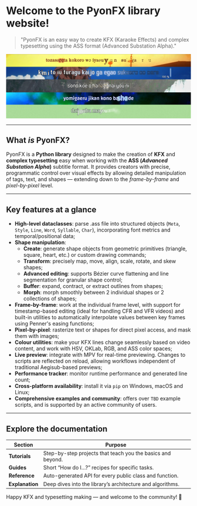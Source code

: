 # Welcome to the **PyonFX** library website!

> "PyonFX is an easy way to create KFX (Karaoke Effects) and complex typesetting using the ASS format (Advanced Substation Alpha)."

![Showcase](static/showcase.jpg)

---

## What *is* PyonFX?

PyonFX is a **Python library** designed to make the creation of **KFX** and **complex typesetting** easy when working with the **ASS (*Advanced Substation Alpha*)** subtitle format. It provides creators with precise, programmatic control over visual effects by allowing detailed manipulation of tags, text, and shapes — extending down to the *frame-by-frame* and *pixel-by-pixel* level.

---

## Key features at a glance

<!-- TODO (McWhite Notes): not sure if anyone new to KFX really cares about them though or understand why they are such a big deal. To make it more general I would probably talk about the features more descriptive, like painting an image in the head of the user what they can do with text manipulation, like "Manipulate and transform shapes with ease to create appealing visual effects". you should really show off and be like "Look what amazing things you can do here!" instead of being so technical. -->

* **High-level dataclasses**: parse .ass file into structured objects (`Meta`, `Style`, `Line`, `Word`, `Syllable`, `Char`), incorporating font metrics and temporal/positional data;
* **Shape manipulation**:
    * **Create**: generate shape objects from geometric primitives (triangle, square, heart, etc.) or custom drawing commands;
    * **Transform**: precisely map, move, align, scale, rotate, and skew shapes;
    * **Advanced editing**: supports Bézier curve flattening and line segmentation for granular shape control;
    * **Buffer**: expand, contract, or extract outlines from shapes;
    * **Morph**: morph smoothly between 2 individual shapes or 2 collections of shapes;
* **Frame-by-frame**: work at the individual frame level, with support for timestamp-based editing (ideal for handling CFR and VFR videos) and built-in utilities to automatically interpolate values between key frames using Penner's easing functions;
* **Pixel-by-pixel**: rasterize text or shapes for direct pixel access, and mask them with images;
* **Colour utilities**: make your KFX lines change seamlessly based on video content, and work with HSV, OKLab, RGB, and ASS color spaces;
* **Live preview**: integrate with MPV for real-time previewing. Changes to scripts are reflected on reload, allowing workflows independent of traditional Aegisub-based previews;
* **Performance tracker**: monitor runtime performance and generated line count;
* **Cross-platform availability**: install it via `pip` on Windows, macOS and Linux;
* **Comprehensive examples and community**: offers over `TBD` example scripts, and is supported by an active community of users.

---

## Explore the documentation

<!-- TODO (McWhite Notes): Explore the documentation looks a bit like a table of contents, which I would expect more at the top tbh. in terms of utility for the user... and I just realize you can't even click them? -->

| Section | Purpose |
|---------|---------|
| **Tutorials** | Step-by-step projects that teach you the basics and beyond. |
| **Guides** | Short “How do I…?” recipes for specific tasks. |
| **Reference** | Auto-generated API for every public class and function. |
| **Explanation** | Deep dives into the library’s architecture and algorithms. |

Happy KFX and typesetting making — and welcome to the community! 🎉
